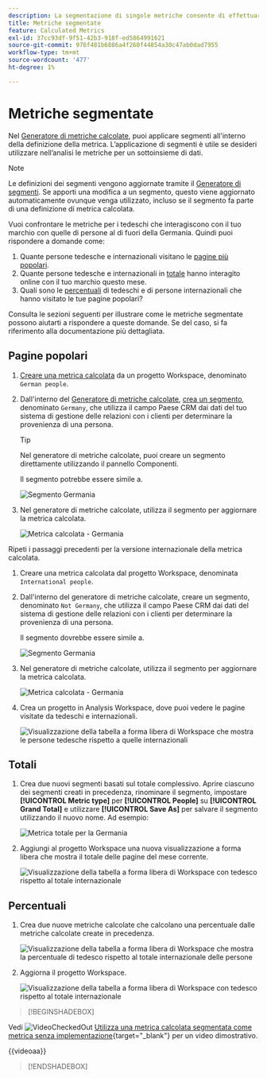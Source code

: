 ```yaml
---
description: La segmentazione di singole metriche consente di effettuare confronti di metriche all’interno dello stesso rapporto.
title: Metriche segmentate
feature: Calculated Metrics
exl-id: 37cc93df-9f51-42b3-918f-ed5864991621
source-git-commit: 976f481b6886a4f260f44854a30c47ab0dad7955
workflow-type: tm+mt
source-wordcount: '477'
ht-degree: 1%

---
```


# Metriche segmentate

Nel [Generatore di metriche calcolate](cm-build-metrics.md#definition-builder), puoi applicare segmenti all&#39;interno della definizione della metrica. L’applicazione di segmenti è utile se desideri utilizzare nell’analisi le metriche per un sottoinsieme di dati.

>[!NOTE]
>
>Le definizioni dei segmenti vengono aggiornate tramite il [Generatore di segmenti](/help/components/filters/filter-builder.md). Se apporti una modifica a un segmento, questo viene aggiornato automaticamente ovunque venga utilizzato, incluso se il segmento fa parte di una definizione di metrica calcolata.
>

Vuoi confrontare le metriche per i tedeschi che interagiscono con il tuo marchio con quelle di persone al di fuori della Germania. Quindi puoi rispondere a domande come:

1. Quante persone tedesche e internazionali visitano le [pagine più popolari](#popular-pages).
1. Quante persone tedesche e internazionali in [totale](#totals) hanno interagito online con il tuo marchio questo mese.
1. Quali sono le [percentuali](#percentages) di tedeschi e di persone internazionali che hanno visitato le tue pagine popolari?

Consulta le sezioni seguenti per illustrare come le metriche segmentate possono aiutarti a rispondere a queste domande. Se del caso, si fa riferimento alla documentazione più dettagliata.

## Pagine popolari

1. [Creare una metrica calcolata](cm-workflow.md) da un progetto Workspace, denominato `German people`.
1. Dall&#39;interno del [Generatore di metriche calcolate](cm-build-metrics.md), [crea un segmento](/help/components/filters/filter-builder.md), denominato `Germany`, che utilizza il campo Paese CRM dai dati del tuo sistema di gestione delle relazioni con i clienti per determinare la provenienza di una persona.

   >[!TIP]
   >
   >Nel generatore di metriche calcolate, puoi creare un segmento direttamente utilizzando il pannello Componenti.
   >   

   Il segmento potrebbe essere simile a.

   ![Segmento Germania](assets/filter-germany.png)

1. Nel generatore di metriche calcolate, utilizza il segmento per aggiornare la metrica calcolata.

   ![Metrica calcolata - Germania](assets/calculated-metric-germany.png)

Ripeti i passaggi precedenti per la versione internazionale della metrica calcolata.

1. Creare una metrica calcolata dal progetto Workspace, denominata `International people`.
1. Dall&#39;interno del generatore di metriche calcolate, creare un segmento, denominato `Not Germany`, che utilizza il campo Paese CRM dai dati del sistema di gestione delle relazioni con i clienti per determinare la provenienza di una persona.

   Il segmento dovrebbe essere simile a.

   ![Segmento Germania](assets/filter-not-germany.png)

1. Nel generatore di metriche calcolate, utilizza il segmento per aggiornare la metrica calcolata.

   ![Metrica calcolata - Germania](assets/calculated-metric-notgermany.png)


1. Crea un progetto in Analysis Workspace, dove puoi vedere le pagine visitate da tedeschi e internazionali.

   ![Visualizzazione della tabella a forma libera di Workspace che mostra le persone tedesche rispetto a quelle internazionali](assets/workspace-german-vs-international.png)


## Totali

1. Crea due nuovi segmenti basati sul totale complessivo. Aprire ciascuno dei segmenti creati in precedenza, rinominare il segmento, impostare **[!UICONTROL Metric type]** per **[!UICONTROL People]** su **[!UICONTROL Grand Total]** e utilizzare **[!UICONTROL Save As]** per salvare il segmento utilizzando il nuovo nome. Ad esempio:

   ![Metrica totale per la Germania](assets/calculated-metric-germany-total.png)

1. Aggiungi al progetto Workspace una nuova visualizzazione a forma libera che mostra il totale delle pagine del mese corrente.

   ![Visualizzazione della tabella a forma libera di Workspace con tedesco rispetto al totale internazionale](assets/workspace-german-vs-international-totals.png)


## Percentuali

1. Crea due nuove metriche calcolate che calcolano una percentuale dalle metriche calcolate create in precedenza.

   ![Visualizzazione della tabella a forma libera di Workspace che mostra la percentuale di tedesco rispetto al totale internazionale delle persone](assets/calculated-metric-germany-total-percentage.png)


1. Aggiorna il progetto Workspace.

   ![Visualizzazione della tabella a forma libera di Workspace con tedesco rispetto al totale internazionale](assets/workspace-german-vs-international-totals-percentage.png)



>[!BEGINSHADEBOX]

Vedi ![VideoCheckedOut](/help/assets/icons/VideoCheckedOut.svg) [Utilizza una metrica calcolata segmentata come metrica senza implementazione](https://video.tv.adobe.com/v/41662?quality=12&learn=on&captions=ita){target="_blank"} per un video dimostrativo.

{{videoaa}}

>[!ENDSHADEBOX]

